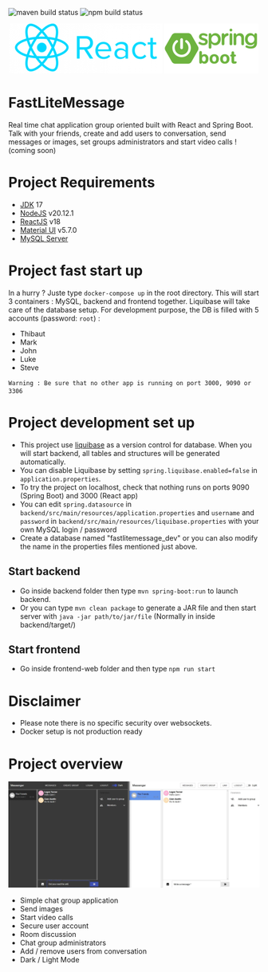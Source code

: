 ![maven build status](https://github.com/Thibaut-Mouton/react-spring-messenger-project/workflows/maven/badge.svg?branch=master)
![npm build status](https://github.com/Thibaut-Mouton/react-spring-messenger-project/workflows/npm/badge.svg?branch=master)

<p align="center">
   <img src="/assets/react.png" alt="React logo"/>
   <img src="/assets/springboot.png" alt="Spring boot logo"/>
</p>

# FastLiteMessage

Real time chat application group oriented built with React and Spring Boot. Talk with your friends, create and add users to conversation, send messages or images, set groups administrators and start video calls ! (coming soon)

# Project Requirements

* [JDK](https://www.oracle.com/java/technologies/javase/jdk17-archive-downloads.html)  17
* [NodeJS](https://nodejs.org/en/download/) v20.12.1
* [ReactJS](https://reactjs.org/) v18
* [Material UI](https://mui.com/) v5.7.0
* [MySQL Server](https://www.mysql.com/)

# Project fast start up
In a hurry ? Juste type ```docker-compose up``` in the root directory.
This will start 3 containers : MySQL, backend and frontend together.  Liquibase will take care of the database setup. For development purpose, the DB is filled with 5 accounts (password: ```root```) :
* Thibaut
* Mark
* John
* Luke
* Steve
```
Warning : Be sure that no other app is running on port 3000, 9090 or 3306
```

# Project development set up

* This project use [liquibase](https://www.liquibase.org/) as a version control for database. When you will start backend, all tables and structures will be generated automatically.
* You can disable Liquibase by setting ```spring.liquibase.enabled=false``` in ```application.properties```.
* To try the project on localhost, check that nothing runs on ports 9090 (Spring Boot) and 3000 (React app)
* You can edit ````spring.datasource```` in ```backend/src/main/resources/application.properties```  and ```username``` and ```password``` in ```backend/src/main/resources/liquibase.properties``` with your own MySQL login / password 
* Create a database named "fastlitemessage_dev" or you can also modify the name in the properties files mentioned just above.

## Start backend
* Go inside backend folder then type  ```mvn spring-boot:run``` to launch backend.
* Or you can type ```mvn clean package``` to generate a JAR file and then start server with ```java -jar path/to/jar/file``` (Normally in inside backend/target/) 
## Start frontend
* Go inside frontend-web folder and then type ```npm run start```

# Disclaimer
* Please note there is no specific security over websockets.
* Docker setup is not production ready

# Project overview

![Project overview](assets/messenger.jpg?raw=true "Project overview")

* Simple chat group application
* Send images
* Start video calls
* Secure user account
* Room discussion
* Chat group administrators
* Add / remove users from conversation 
* Dark / Light Mode
